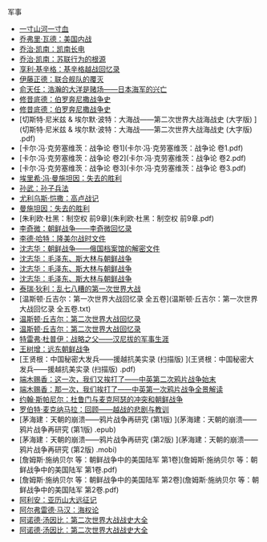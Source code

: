军事

- [一寸山河一寸血](一寸山河一寸血.pdf) 
- [乔弗里·瓦德：美国内战](乔弗里·瓦德：美国内战.txt) 
- [乔治·凯南：凯南长电](乔治·凯南：凯南长电.txt) 
- [乔治·凯南：苏联行为的根源](乔治·凯南：苏联行为的根源.txt) 
- [享利·基辛格：基辛格越战回忆录](享利·基辛格：基辛格越战回忆录.epub) 
- [伊藤正德：联合舰队的覆灭](伊藤正德：联合舰队的覆灭.txt) 
- [俞天任：浩瀚的大洋是赌场——日本海军的兴亡](俞天任：浩瀚的大洋是赌场——日本海军的兴亡.pdf) 
- [修昔底德：伯罗奔尼撒战争史](修昔底德：伯罗奔尼撒战争史.epub) 
- [修昔底德：伯罗奔尼撒战争史](修昔底德：伯罗奔尼撒战争史.txt) 
- [切斯特·尼米兹 & 埃尔默·波特：大海战——第二次世界大战海战史 (大字版) ](切斯特·尼米兹 & 埃尔默·波特：大海战——第二次世界大战海战史 (大字版) .pdf) 
- [卡尔·冯·克劳塞维茨：战争论 卷1](卡尔·冯·克劳塞维茨：战争论 卷1.pdf) 
- [卡尔·冯·克劳塞维茨：战争论 卷2](卡尔·冯·克劳塞维茨：战争论 卷2.pdf) 
- [卡尔·冯·克劳塞维茨：战争论 卷3](卡尔·冯·克劳塞维茨：战争论 卷3.pdf) 
- [埃里希·冯·曼施坦因：失去的胜利](埃里希·冯·曼施坦因：失去的胜利.txt) 
- [孙武：孙子兵法](孙武：孙子兵法.pdf) 
- [尤利乌斯·恺撒：高卢战记](尤利乌斯·恺撒：高卢战记.txt) 
- [曼施坦因：失去的胜利](曼施坦因：失去的胜利.txt) 
- [朱利欧·杜黑：制空权 前9章](朱利欧·杜黑：制空权 前9章.pdf) 
- [李奇微：朝鲜战争——李奇微回忆录](李奇微：朝鲜战争——李奇微回忆录.pdf) 
- [李德·哈特：隆美尔战时文件](李德·哈特：隆美尔战时文件.txt) 
- [沈志华：朝鲜战争——俄国档案馆的解密文件](沈志华：朝鲜战争——俄国档案馆的解密文件.pdf) 
- [沈志华：毛泽东、斯大林与朝鲜战争](沈志华：毛泽东、斯大林与朝鲜战争.epub) 
- [沈志华：毛泽东、斯大林与朝鲜战争](沈志华：毛泽东、斯大林与朝鲜战争.mobi) 
- [沈志华：毛泽东、斯大林与朝鲜战争](沈志华：毛泽东、斯大林与朝鲜战争.pdf) 
- [泰瑞·狄利：乱七八糟的第一次世界大战](泰瑞·狄利：乱七八糟的第一次世界大战.pdf) 
- [温斯顿·丘吉尔：第一次世界大战回忆录 全五卷](温斯顿·丘吉尔：第一次世界大战回忆录 全五卷.txt) 
- [温斯顿·丘吉尔：第二次世界大战回忆录](温斯顿·丘吉尔：第二次世界大战回忆录.epub) 
- [温斯顿·丘吉尔：第二次世界大战回忆录](温斯顿·丘吉尔：第二次世界大战回忆录.mobi) 
- [特雷弗·杜普伊：战略之父——汉尼拔的军事生涯](特雷弗·杜普伊：战略之父——汉尼拔的军事生涯.pdf) 
- [王树增：远东朝鲜战争](王树增：远东朝鲜战争.pdf) 
- [王贤根：中国秘密大发兵——援越抗美实录 (扫描版) ](王贤根：中国秘密大发兵——援越抗美实录 (扫描版) .pdf) 
- [端木赐香：这一次，我们又挨打了——中英第二次鸦片战争始末](端木赐香：这一次，我们又挨打了——中英第二次鸦片战争始末.pdf) 
- [端木赐香：那一次，我们挨打了——中英第一次鸦片战争全景解读](端木赐香：那一次，我们挨打了——中英第一次鸦片战争全景解读.txt) 
- [约翰·斯帕尼尔：杜鲁门与麦克阿瑟的冲突和朝鲜战争](约翰·斯帕尼尔：杜鲁门与麦克阿瑟的冲突和朝鲜战争.pdf) 
- [罗伯特·麦克纳马拉：回顾——越战的悲剧与教训](罗伯特·麦克纳马拉：回顾——越战的悲剧与教训.pdf) 
- [茅海建：天朝的崩溃——鸦片战争再研究 (第1版) ](茅海建：天朝的崩溃——鸦片战争再研究 (第1版) .epub) 
- [茅海建：天朝的崩溃——鸦片战争再研究 (第2版) ](茅海建：天朝的崩溃——鸦片战争再研究 (第2版) .mobi) 
- [詹姆斯·施纳贝尔 等：朝鲜战争中的美国陆军 第1卷](詹姆斯·施纳贝尔 等：朝鲜战争中的美国陆军 第1卷.pdf) 
- [詹姆斯·施纳贝尔 等：朝鲜战争中的美国陆军 第2卷](詹姆斯·施纳贝尔 等：朝鲜战争中的美国陆军 第2卷.pdf) 
- [阿利安：亚历山大远征记](阿利安：亚历山大远征记.pdf) 
- [阿尔弗雷德·马汉：海权论](阿尔弗雷德·马汉：海权论.pdf) 
- [阿诺德·汤因比：第二次世界大战战史大全](阿诺德·汤因比：第二次世界大战战史大全.chm) 
- [阿诺德·汤因比：第二次世界大战战史大全](阿诺德·汤因比：第二次世界大战战史大全.epub) 
